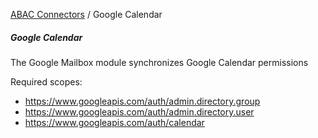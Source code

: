 <a href="javascript:void(0)" class="help-trigger"
data-helpkey="SysPage_AbacConnector">ABAC Connectors</a> / Google
Calendar

##### Google Calendar

The Google Mailbox module synchronizes Google Calendar permissions

Required scopes:

-   https://www.googleapis.com/auth/admin.directory.group
-   https://www.googleapis.com/auth/admin.directory.user
-   https://www.googleapis.com/auth/calendar
